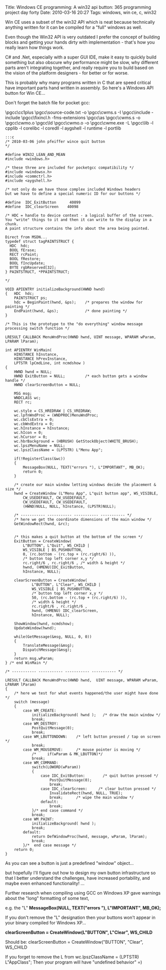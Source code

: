 Title: Windows CE programming: A win32 api button: 365 programming project day forty
Date: 2010-03-16 20:27
Tags: windows, win ce, c, win32

Win CE uses a subset of the win32 API which is neat because technically anything written for it can be compiled for a "full" windows as well.   

Even though the Win32 API is very outdated I prefer the concept of building blocks and getting your hands dirty with implementation - that's how you really learn how things work. 

C# and .Net, especially with a super GUI IDE, make it easy to quickly build something but also
obscure why performance might be slow, why different parts aren't integrating together, and really require you to build based on the vision of the platform designers - for better or for worse.  

This is probably why many programs written in C that are speed critical have important parts hand written in assembly. So here's a Windows API button for Win CE...


Don't forget the batch file for pocket gcc:

\pgcc\cc1plus \pgcc\source-code.txt -o \pgcc\cwms.s -I \pgcc\include -include \pgcc\fixincl.h -fms-extensions \pgcc\as \pgcc\cwms.s -o \pgcc\cwmo.o \pgcc\ld \pgcc\cwmo.o -o \pgcc\cwme.exe -L \pgcc\lib -l cpplib -l corelibc -l coredll -l aygshell -l runtime -l portlib


    :::c
    /* 2010-03-06 john pfeiffer wince quit button
    */
    
    #define WIN32_LEAN_AND_MEAN
    #include <windows.h>
    
    /* these three are included for pocketgcc compatibility */
    #include <windowsx.h>
    #include <commctrl.h>
    #include <aygshell.h>
    
    /* not only do we have those complex included Windows headers
    but we have to define a special numeric ID for our buttons */
    
    #define  IDC_ExitButton      40099
    #define  IDC_clearScreen    40098
    
    /* HDC = handle to device context - a logical buffer of the screen. 
    You "write" things to it and then it can write to the display in a chunk.
    A paint structure contains the info about the area being painted.
    
    Direct from MSDN...
    typedef struct tagPAINTSTRUCT {
      HDC  hdc;
      BOOL fErase;
      RECT rcPaint;
      BOOL fRestore;
      BOOL fIncUpdate;
      BYTE rgbReserved[32];
    } PAINTSTRUCT, *PPAINTSTRUCT;
    
    */
    
    VOID APIENTRY initializeBackground(HWND hwnd)
    {	HDC  hdc;
       	PAINTSTRUCT ps;
    	hdc = BeginPaint(hwnd, &ps);	/* prepares the window for painting */
      	EndPaint(hwnd, &ps);			/* done painting */
    }
    
    /* This is the prototype to the "do everything" window message
    processing switch function */
    
    LRESULT CALLBACK MenuWndProc(HWND hwnd, UINT message, WPARAM wParam, LPARAM lParam); 
    
    int APIENTRY WinMain(
        HINSTANCE hInstance,
        HINSTANCE hPrevInstance,
        LPTSTR lpCmdLine, int ncmdshow )
    { 
        HWND hwnd = NULL;  
        HWND ExitButton = NULL;  		/* each button gets a window handle */
        HWND clearScreenButton = NULL;  
       
        MSG msg;   
        WNDCLASS wc;
        RECT rc;
    
        wc.style = CS_HREDRAW | CS_VREDRAW;         
        wc.lpfnWndProc = (WNDPROC)MenuWndProc; 
        wc.cbClsExtra = 0;
        wc.cbWndExtra = 0;
        wc.hInstance = hInstance;
        wc.hIcon = 0;
        wc.hCursor = 0;
        wc.hbrBackground = (HBRUSH) GetStockObject(WHITE_BRUSH);
        wc.lpszMenuName = NULL;
        wc.lpszClassName = (LPTSTR) L"Menu App";
        
        if(!RegisterClass(&wc))
        {
            MessageBox(NULL, TEXT("errors "), L"IMPORTANT", MB_OK);
            return 0;
        }
    
        /* create our main window letting windows decide the placement & size */
        hwnd = CreateWindow (L"Menu App", L"quit button app", WS_VISIBLE,
            CW_USEDEFAULT, CW_USEDEFAULT, 
    		CW_USEDEFAULT, CW_USEDEFAULT,        
    		(HWND)NULL, NULL, hInstance, (LPSTR)NULL);
    
        /* ----------- ----------- ----------- ----------- */
        /* here we get the coordinate dimensions of the main window */
        GetWindowRect(hwnd, &rc);
    
    
        /* this makes a quit button at the bottom of the screen */
        ExitButton = CreateWindow( 
    		L"BUTTON", L"Quit", WS_CHILD | 
    		WS_VISIBLE | BS_PUSHBUTTON, 
    		0, (rc.bottom - (rc.top + (rc.right/6) )),
    		/* button top left corner x,y */
    		rc.right/6 , rc.right/6 , /* width & height */
    		hwnd, (HMENU)IDC_ExitButton, 
    		hInstance, NULL);
     
        clearScreenButton = CreateWindow( 
        		L"BUTTON", L"Clear", WS_CHILD | 
        		WS_VISIBLE | BS_PUSHBUTTON, 
        		/* button top left corner x,y */
        		50, (rc.bottom - (rc.top + (rc.right/6) )),
        		/* width & height */
        		rc.right/6 , rc.right/6 ,
        		hwnd, (HMENU) IDC_clearScreen,
        		hInstance, NULL);
           
        ShowWindow(hwnd, ncmdshow); 
        UpdateWindow(hwnd);
    
        while(GetMessage(&msg, NULL, 0, 0)) 
        {
            TranslateMessage(&msg);                  
            DispatchMessage(&msg); 
        }   
        return msg.wParam;
    } /* end WinMain */
    
    /* ----------- ----------- ----------- ----------- */
    
    LRESULT CALLBACK MenuWndProc(HWND hwnd,  UINT message, WPARAM wParam,  LPARAM lParam)
    {
        /* here we test for what events happened/the user might have done */
        switch (message) 
        {   
            case WM_CREATE:	
                initializeBackground( hwnd );	/* draw the main window */
                break;      
            case WM_DESTROY: 
                PostQuitMessage(0);    
                break;   
            case WM_LBUTTONDOWN:    /* left button pressed / tap on screen */
                break;
            case WM_MOUSEMOVE:		/* mouse pointer is moving */
                /*     if(wParam & MK_LBUTTON)*/
                break;
            case WM_COMMAND:
                switch(LOWORD(wParam))
                {
                    case IDC_ExitButton:     	/* quit button pressed */
                        PostQuitMessage(0);
                        break;
                    case IDC_clearScreen:     /* clear button pressed */
                        InvalidateRect(hwnd, NULL, TRUE);
                        break;		/* wipe the main window */
                    default:
                        break;          
                }/* end case command */      
                break;  
            case WM_PAINT:
                initializeBackground( hwnd );
                break;      
            default:      
                return DefWindowProc(hwnd, message, wParam, lParam);
                break;      
            }/*  end case message */
        return 0;
    }
    

As you can see a button is just a predefined "window" object... 

but hopefully I'll figure out how to design my own button infrastructure so that I better understand the challenges, have increased portability, and maybe even enhanced functionality! ...  

Further research when compiling using GCC on Windows XP gave warnings about the "long" formatting of some text,

  
e.g. the "L" **MessageBox(NULL, TEXT("errors "), L"IMPORTANT", MB_OK);**  

If you don't remove the "L" designation then your buttons won't appear in your binary compiled for Windows XP...


**clearScreenButton = CreateWindow(L"BUTTON", L"Clear", WS_CHILD** 

Should be: clearScreenButton = CreateWindow("BUTTON", "Clear", WS_CHILD  

If you forget to remove the L from wc.lpszClassName = (LPTSTR) L"AppClass"; Then your program will have "undefined behavior" =)

